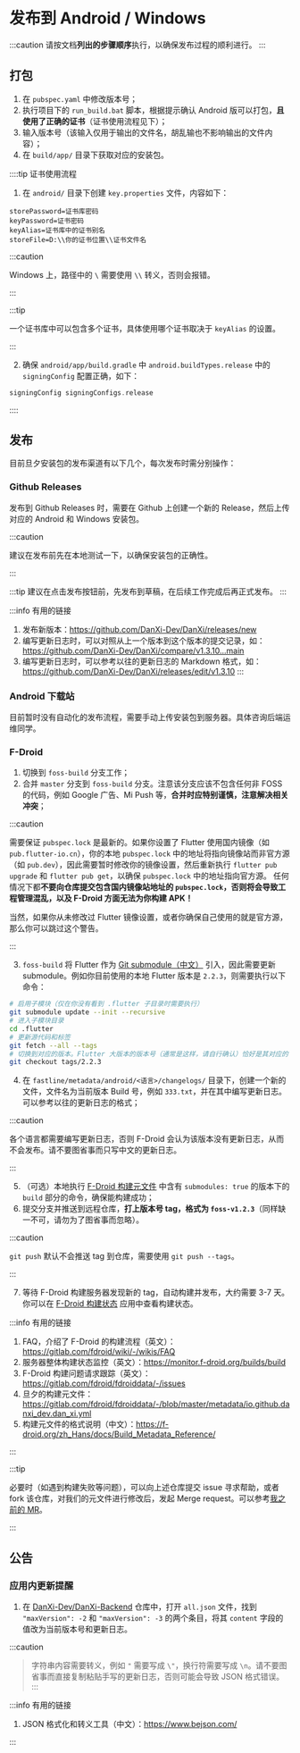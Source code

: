 # 发布到 Android / Windows

:::caution
请按文档**列出的步骤顺序**执行，以确保发布过程的顺利进行。
:::

## 打包

1. 在 `pubspec.yaml` 中修改版本号；
2. 执行项目下的 `run_build.bat` 脚本，根据提示确认 Android 版可以打包，**且使用了正确的证书**（证书使用流程见下）；
3. 输入版本号（该输入仅用于输出的文件名，胡乱输也不影响输出的文件内容）；
4. 在 `build/app/` 目录下获取对应的安装包。

::::tip 证书使用流程

1. 在 `android/` 目录下创建 `key.properties` 文件，内容如下：

```properties
storePassword=证书库密码
keyPassword=证书密码
keyAlias=证书库中的证书别名
storeFile=D:\\你的证书位置\\证书文件名
```

:::caution

Windows 上，路径中的 `\` 需要使用 `\\` 转义，否则会报错。

:::

:::tip

一个证书库中可以包含多个证书，具体使用哪个证书取决于 `keyAlias` 的设置。

:::

2. 确保 `android/app/build.gradle` 中 `android.buildTypes.release` 中的 `signingConfig` 配置正确，如下：

```groovy
signingConfig signingConfigs.release
```


::::

## 发布
目前旦夕安装包的发布渠道有以下几个，每次发布时需分别操作：

### Github Releases
发布到 Github Releases 时，需要在 Github 上创建一个新的 Release，然后上传对应的 Android 和 Windows 安装包。

:::caution

建议在发布前先在本地测试一下，以确保安装包的正确性。

:::

:::tip
建议在点击发布按钮前，先发布到草稿，在后续工作完成后再正式发布。
:::

:::info 有用的链接
1. 发布新版本：<https://github.com/DanXi-Dev/DanXi/releases/new>
2. 编写更新日志时，可以对照从上一个版本到这个版本的提交记录，如：<https://github.com/DanXi-Dev/DanXi/compare/v1.3.10...main>
3. 编写更新日志时，可以参考以往的更新日志的 Markdown 格式，如：<https://github.com/DanXi-Dev/DanXi/releases/edit/v1.3.10>
:::

### Android 下载站
目前暂时没有自动化的发布流程，需要手动上传安装包到服务器。具体咨询后端运维同学。

### F-Droid

1. 切换到 `foss-build` 分支工作；
2. 合并 `master` 分支到 `foss-build` 分支。注意该分支应该不包含任何非 FOSS 的代码，例如 Google 广告、Mi Push 等，**合并时应特别谨慎，注意解决相关冲突**；

:::caution


需要保证 `pubspec.lock` 是最新的。如果你设置了 Flutter 使用国内镜像（如 `pub.flutter-io.cn`），你的本地 `pubspec.lock` 中的地址将指向镜像站而非官方源（如 `pub.dev`），因此需要暂时修改你的镜像设置，然后重新执行 `flutter pub upgrade` 和 `flutter pub get`，以确保 `pubspec.lock` 中的地址指向官方源。
任何情况下都**不要向仓库提交包含国内镜像站地址的 `pubspec.lock`，否则将会导致工程管理混乱，以及 F-Droid 方面无法为你构建 APK！**

当然，如果你从未修改过 Flutter 镜像设置，或者你确保自己使用的就是官方源，那么你可以跳过这个警告。

:::

3. `foss-build` 将 Flutter 作为 [Git submodule（中文）](https://git-scm.com/book/zh/v2/Git-%E5%B7%A5%E5%85%B7-%E5%AD%90%E6%A8%A1%E5%9D%97) 引入，因此需要更新 submodule。例如你目前使用的本地 Flutter 版本是 `2.2.3`，则需要执行以下命令：

```bash
# 启用子模块（仅在你没有看到 .flutter 子目录时需要执行）
git submodule update --init --recursive
# 进入子模块目录
cd .flutter
# 更新源代码和标签
git fetch --all --tags
# 切换到对应的版本。Flutter 大版本的版本号（通常是这样，请自行确认）恰好是其对应的 Git tag 别名，因此可以直接使用版本号签出：
git checkout tags/2.2.3
```

4. 在 `fastline/metadata/android/<语言>/changelogs/` 目录下，创建一个新的文件，文件名为当前版本 Build 号，例如 `333.txt`，并在其中编写更新日志。可以参考以往的更新日志的格式；

:::caution

各个语言都需要编写更新日志，否则 F-Droid 会认为该版本没有更新日志，从而不会发布。请不要图省事而只写中文的更新日志。

:::

5. （可选）本地执行 [F-Droid 构建元文件](https://gitlab.com/fdroid/fdroiddata/-/blob/master/metadata/io.github.danxi_dev.dan_xi.yml) 中含有 `submodules: true` 的版本下的 `build` 部分的命令，确保能构建成功；
6. 提交分支并推送到远程仓库，**打上版本号 tag，格式为 `foss-v1.2.3`**（同样缺一不可，请勿为了图省事而忽略）。

:::caution

`git push` 默认不会推送 tag 到仓库，需要使用 `git push --tags`。

:::

7. 等待 F-Droid 构建服务器发现新的 tag，自动构建并发布，大约需要  3-7 天。你可以在 [F-Droid 构建状态](https://f-droid.org/zh_Hans/packages/de.storchp.fdroidbuildstatus/) 应用中查看构建状态。

:::info 有用的链接

1. FAQ，介绍了 F-Droid 的构建流程（英文）：<https://gitlab.com/fdroid/wiki/-/wikis/FAQ>
2. 服务器整体构建状态监控（英文）：<https://monitor.f-droid.org/builds/build>
3. F-Droid 构建问题请求跟踪（英文）：<https://gitlab.com/fdroid/fdroiddata/-/issues>
4. 旦夕的构建元文件：<https://gitlab.com/fdroid/fdroiddata/-/blob/master/metadata/io.github.danxi_dev.dan_xi.yml>
5. 构建元文件的格式说明（中文）：<https://f-droid.org/zh_Hans/docs/Build_Metadata_Reference/>

:::

:::tip

必要时（如遇到构建失败等问题），可以向上述仓库提交 issue 寻求帮助，或者 fork 该仓库，对我们的元文件进行修改后，发起 Merge request。可以参考[我之前的 MR](https://gitlab.com/fdroid/fdroiddata/-/merge_requests/12544)。

:::

## 公告
### 应用内更新提醒

1. 在 [DanXi-Dev/DanXi-Backend](https://github.com/DanXi-Dev/DanXi-Backend) 仓库中，打开 `all.json` 文件，找到 `"maxVersion": -2` 和 `"maxVersion": -3` 的两个条目，将其 `content` 字段的值改为当前版本号和更新日志。

:::caution

> 字符串内容需要转义，例如 `"` 需要写成 `\"`，换行符需要写成 `\n`。请不要图省事而直接复制粘贴手写的更新日志，否则可能会导致 JSON 格式错误。
:::

:::info 有用的链接

1. JSON 格式化和转义工具（中文）：<https://www.bejson.com/>

:::